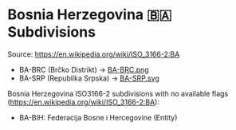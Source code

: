# Bosnia Herzegovina 🇧🇦 Subdivisions

Source: https://en.wikipedia.org/wiki/ISO_3166-2:BA

* BA-BRC (Brčko Distrikt) -> [BA-BRC.png](https://github.com/amckenna41/iso3166-flag-icons/blob/main/iso3166-2-icons/BA/BA-BRC.png)
* BA-SRP (Republika Srpska) -> [BA-SRP.svg](https://github.com/amckenna41/iso3166-flag-icons/blob/main/iso3166-2-icons/BA/BA-SRP.svg)

Bosnia Herzegovina ISO3166-2 subdivisions with no available flags (https://en.wikipedia.org/wiki/ISO_3166-2:BA):

* BA-BIH: Federacija Bosne i Hercegovine (Entity)